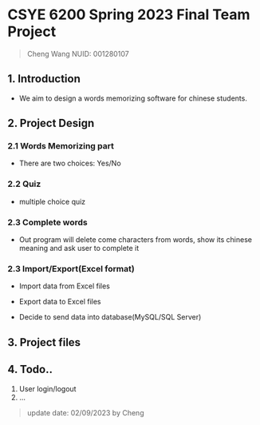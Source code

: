# CSYE 6200 Spring 2023 Final Team Project
> Cheng Wang NUID: 001280107
>
>

## 1. Introduction
- We aim to design a words memorizing software for chinese students. 

## 2. Project Design
### 2.1 Words Memorizing part
- There are two choices: Yes/No

### 2.2 Quiz
 - multiple choice quiz

### 2.3 Complete words
- Out program will delete come characters from words, show its chinese meaning and ask user to complete it

### 2.3 Import/Export(Excel format)
- Import data from Excel files
- Export data to Excel files

- Decide to send data into database(MySQL/SQL Server)

## 3. Project files

## 4. Todo..
1. User login/logout
2. ...

> update date: 02/09/2023 by Cheng

